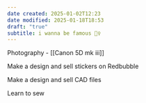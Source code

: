 ```yaml
---
date created: 2025-01-02T12:23
date modified: 2025-01-18T18:53
draft: "true"
subtitle: i wanna be famous 🧚‍♀️
---
```


Photography - [[Canon 5D mk iii]] 

Make a design and sell stickers on Redbubble

Make a design and sell CAD files

Learn to sew